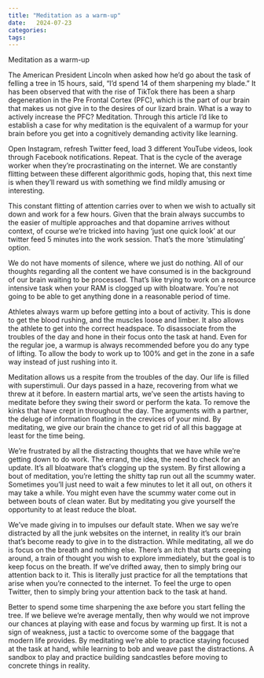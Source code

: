 ```yaml
---
title: "Meditation as a warm-up"
date:   2024-07-23 
categories:
tags:
---
```


Meditation as a warm-up


The American President Lincoln when asked how he’d go about the task of felling a tree in 15 hours, said, “I’d spend 14 of them sharpening my blade.” It has been observed that with the rise of TikTok there has been a sharp degeneration in the Pre Frontal Cortex (PFC), which is the part of our brain that makes us not give in to the desires of our lizard brain. What is a way to actively increase the PFC? Meditation. Through this article I’d like to establish a case for why meditation is the equivalent of a warmup for your brain before you get into a cognitively demanding activity like learning. 

Open Instagram, refresh Twitter feed, load 3 different YouTube videos, look through Facebook notifications. Repeat. That is the cycle of the average worker when they’re procrastinating on the internet. We are constantly flitting between these different algorithmic gods, hoping that, this next time is when they’ll reward us with something we find mildly amusing or interesting. 

This constant flitting of attention carries over to when we wish to actually sit down and work for a few hours. Given that the brain always succumbs to the easier of multiple approaches and that dopamine arrives without context, of course we’re tricked into having ‘just one quick look’ at our twitter feed 5 minutes into the work session. That’s the more ‘stimulating’ option. 

We do not have moments of silence, where we just do nothing. All of our thoughts regarding all the content we have consumed is in the background of our brain waiting to be processed. That’s like trying to work on a resource intensive task when your RAM is clogged up with bloatware. You’re not going to be able to get anything done in a reasonable period of time. 

Athletes always warm up before getting into a bout of activity. This is done to get the blood rushing, and the muscles loose and limber. It also allows the athlete to get into the correct headspace. To disassociate from the troubles of the day and hone in their focus onto the task at hand. Even for the regular joe, a warmup is always recommended before you do any type of lifting. To allow the body to work up to 100% and get in the zone in a safe way instead of just rushing into it. 

Meditation allows us a respite from the troubles of the day. Our life is filled with superstimuli. Our days passed in a haze, recovering from what we threw at it before. In eastern martial arts, we’ve seen the artists having to meditate before they swing their sword or perform the kata. To remove the kinks that have crept in throughout the day. The arguments with a partner, the deluge of information floating in the crevices of your mind. By meditating, we give our brain the chance to get rid of all this baggage at least for the time being. 

We’re frustrated by all the distracting thoughts that we have while we’re getting down to do work. The errand, the idea, the need to check for an update. It’s all bloatware that’s clogging up the system. By first allowing a bout of meditation, you’re letting the shitty tap run out all the scummy water. Sometimes you’ll just need to wait a few minutes to let it all out, on others it may take a while. You might even have the scummy water come out in between bouts of clean water. But by meditating you give yourself the opportunity to at least reduce the bloat. 

We’ve made giving in to impulses our default state. When we say we’re distracted by all the junk websites on the internet, in reality it’s our brain that’s become ready to give in to the distraction. While meditating, all we do is focus on the breath and nothing else. There’s an itch that starts creeping around, a train of thought you wish to explore immediately, but the goal is to keep focus on the breath. If we’ve drifted away, then to simply bring our attention back to it. This is literally just practice for all the temptations that arise when you’re connected to the internet. To feel the urge to open Twitter, then to simply bring your attention back to the task at hand. 

Better to spend some time sharpening the axe before you start felling the tree. If we believe we’re average mentally, then why would we not improve our chances at playing with ease and focus by warming up first. It is not a sign of weakness, just a tactic to overcome some of the baggage that modern life provides. By meditating we’re able to practice staying focused at the task at hand, while learning to bob and weave past the distractions. A sandbox to play and practice building sandcastles before moving to concrete things in reality. 
